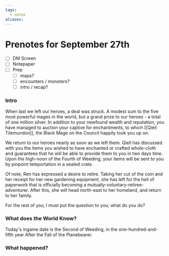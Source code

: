 ```yaml
---
tags:
  - notes
aliases:
---
```


# Prenotes for September 27th
- [ ] DM Screen
- [ ] Notepaper
- [ ] Prep
	- [ ] maps?
	- [ ] encounters / monsters?
	- [ ] intro / recap?

### Intro

When last we left our heroes, a deal was struck. A modest sum to the five most powerful mages in the world, but a grand prize to our heroes - a total of one million silver. In addition to your newfound wealth and reputation, you have managed to auction your captive for enchantments, to which [[Qiell Tilemundon]], the Black Mage on the Council happily took you up on.

We return to our heroes nearly as soon as we left them. Qiell has discussed with you the items you wished to have enchanted or crafted whole-cloth and guarantees that he will be able to provide them to you in two days time. Upon the high-noon of the Fourth of Weeding, your items will be sent to you by pinpoint teleportation in a sealed crate. 

Of note, Ren has expressed a desire to retire. Taking her cut of the coin and her receipt for her new gardening equipment, she has left for the hell of paperwork that is officially becoming a mutually-voluntary-retiree-adventurer. After this, she will head north-east to her homeland, and return to her family.

For the rest of you, I must put the question to you; what do you do?

### What does the World Know?

Today's ingame date is the Second of Weeding, in the one-hundred-and-fifth year After the Fall of the Planebearer. 

### What happened?

